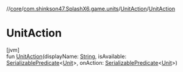 //[core](../../../index.md)/[com.shinkson47.SplashX6.game.units](../index.md)/[UnitAction](index.md)/[UnitAction](-unit-action.md)

# UnitAction

[jvm]\
fun [UnitAction](-unit-action.md)(displayName: [String](https://kotlinlang.org/api/latest/jvm/stdlib/kotlin/-string/index.html), isAvailable: [SerializablePredicate](../../com.shinkson47.SplashX6.utility/-serializable-predicate/index.md)&lt;[Unit](../-unit/index.md)&gt;, onAction: [SerializablePredicate](../../com.shinkson47.SplashX6.utility/-serializable-predicate/index.md)&lt;[Unit](../-unit/index.md)&gt;)
